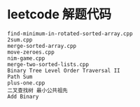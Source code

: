 # leetcode 解题代码



	find-minimum-in-rotated-sorted-array.cpp
	2sum.cpp
	merge-sorted-array.cpp
	move-zeroes.cpp
	nim-game.cpp
	merge-two-sorted-lists.cpp
	Binary Tree Level Order Traversal II
	Path Sum
	plus-one.cpp
	二叉查找树 最小公共祖先
	Add Binary
	